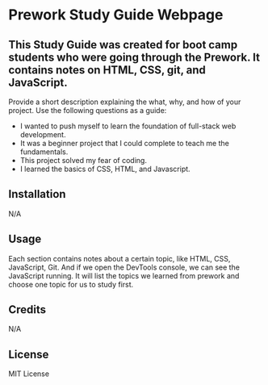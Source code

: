 # Prework Study Guide Webpage

## This Study Guide was created for boot camp students who were going through the Prework. It contains notes on HTML, CSS, git, and JavaScript.

Provide a short description explaining the what, why, and how of your project. Use the following questions as a guide:

- I wanted to push myself to learn the foundation of full-stack web development.
- It was a beginner project that I could complete to teach me the fundamentals.
- This project solved my fear of coding.
- I learned the basics of CSS, HTML, and Javascript.


## Installation

N/A

## Usage

Each section contains notes about a certain topic, like HTML, CSS, JavaScript, Git. And if we open the DevTools console, we can see the JavaScript running. It will list the topics we learned from prework and choose one topic for us to study first.

## Credits

N/A

## License

MIT License

